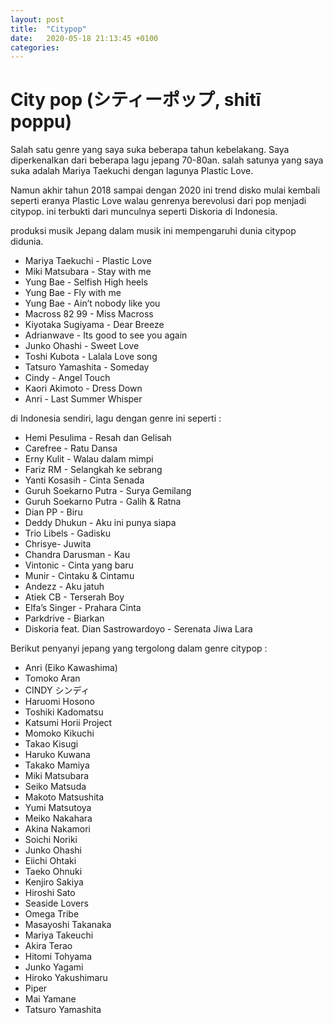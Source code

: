 ```yaml
---
layout: post
title:  "Citypop"
date:   2020-05-18 21:13:45 +0100
categories:
---
```


# City pop (シティーポップ, shitī poppu) 

Salah satu genre yang saya suka beberapa tahun kebelakang. Saya diperkenalkan dari beberapa lagu jepang 70-80an. salah satunya yang saya suka adalah Mariya Taekuchi dengan lagunya Plastic Love.

Namun akhir tahun 2018 sampai dengan 2020 ini trend disko mulai kembali seperti eranya Plastic Love walau genrenya berevolusi dari pop menjadi citypop. ini terbukti dari munculnya seperti Diskoria di Indonesia.

produksi musik Jepang dalam musik ini mempengaruhi dunia citypop didunia.

- Mariya Taekuchi - Plastic Love
- Miki Matsubara - Stay with me
- Yung Bae - Selfish High heels
- Yung Bae - Fly with me
- Yung Bae - Ain’t nobody like you
- Macross 82 99 - Miss Macross
- Kiyotaka Sugiyama - Dear Breeze
- Adrianwave - Its good to see you again
- Junko Ohashi - Sweet Love
- Toshi Kubota - Lalala Love song
- Tatsuro Yamashita - Someday
- Cindy - Angel Touch
- Kaori Akimoto - Dress Down
- Anri - Last Summer Whisper

di Indonesia sendiri, lagu dengan genre ini seperti :
- Hemi Pesulima - Resah dan Gelisah
- Carefree - Ratu Dansa
- Erny Kulit - Walau dalam mimpi
- Fariz RM - Selangkah ke sebrang
- Yanti Kosasih - Cinta Senada
- Guruh Soekarno Putra - Surya Gemilang
- Guruh Soekarno Putra - Galih & Ratna
- Dian PP - Biru
- Deddy Dhukun - Aku ini punya siapa
- Trio Libels - Gadisku
- Chrisye- Juwita
- Chandra Darusman - Kau
- Vintonic - Cinta yang baru 
- Munir - Cintaku & Cintamu
- Andezz - Aku jatuh
- Atiek CB - Terserah Boy
- Elfa’s Singer - Prahara Cinta
- Parkdrive - Biarkan
- Diskoria feat. Dian Sastrowardoyo - Serenata Jiwa Lara

Berikut penyanyi jepang yang tergolong dalam genre citypop :
- Anri (Eiko Kawashima)
- Tomoko Aran
- CINDY シンディ
- Haruomi Hosono
- Toshiki Kadomatsu
- Katsumi Horii Project
- Momoko Kikuchi 
- Takao Kisugi
- Haruko Kuwana
- Takako Mamiya
- Miki Matsubara
- Seiko Matsuda
- Makoto Matsushita
- Yumi Matsutoya
- Meiko Nakahara
- Akina Nakamori
- Soichi Noriki
- Junko Ohashi
- Eiichi Ohtaki
- Taeko Ohnuki
- Kenjiro Sakiya
- Hiroshi Sato 
- Seaside Lovers
- Omega Tribe 
- Masayoshi Takanaka
- Mariya Takeuchi
- Akira Terao
- Hitomi Tohyama
- Junko Yagami
- Hiroko Yakushimaru
- Piper
- Mai Yamane
- Tatsuro Yamashita